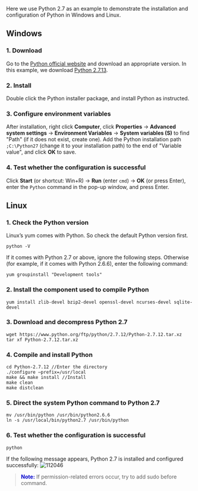 Here we use Python 2.7 as an example to demonstrate the installation and configuration of Python in Windows and Linux.

## Windows
### 1. Download
Go to the [Python official website](https://www.python.org/downloads/) and download an appropriate version. In this example, we download [Python 2.7.13](https://www.python.org/ftp/python/2.7.13/python-2.7.13.amd64.msi).
### 2. Install
Double click the Python installer package, and install Python as instructed.
### 3. Configure environment variables
After installation, right click **Computer**, click **Properties** -> **Advanced system settings** -> **Environment Variables** -> **System variables (S)** to find "Path" (if it does not exist, create one). Add the Python installation path `;C:\Python27` (change it to your installation path) to the end of "Variable value", and click **OK** to save.

### 4. Test whether the configuration is successful
Click **Start** (or shortcut: Win+R) -> **Run** (enter `cmd`) -> **OK** (or press Enter), enter the `Python` command in the pop-up window, and press Enter.

## Linux
### 1. Check the Python version 
Linux’s yum comes with Python. So check the default Python version first.
```
python -V
``` 
If it comes with Python 2.7 or above, ignore the following steps. Otherwise (for example, if it comes with Python 2.6.6), enter the following command:
```
yum groupinstall "Development tools"
```
### 2. Install the component used to compile Python
```
yum install zlib-devel bzip2-devel openssl-devel ncurses-devel sqlite-devel
```
### 3. Download and decompress Python 2.7 
```
wget https://www.python.org/ftp/python/2.7.12/Python-2.7.12.tar.xz
tar xf Python-2.7.12.tar.xz
```
### 4. Compile and install Python
```
cd Python-2.7.12 //Enter the directory
./configure –prefix=/usr/local
make && make install //Install
make clean 
make distclean
```
### 5. Direct the system Python command to Python 2.7
```
mv /usr/bin/python /usr/bin/python2.6.6
ln -s /usr/local/bin/python2.7 /usr/bin/python
```
### 6. Test whether the configuration is successful
```
python
```
If the following message appears, Python 2.7 is installed and configured successfully:
![112046](//mc.qcloudimg.com/static/img/0eb560566c1f67e302e75b1dcb515d98/image.png)
> <font color="#0000cc">**Note:**</font>
If permission-related errors occur, try to add sudo before command.
